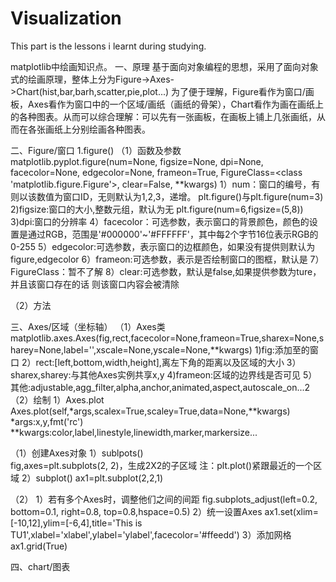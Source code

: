 # Visualization
This part is the lessons i learnt during studying.

matplotlib中绘画知识点。
一、原理
基于面向对象编程的思想，采用了面向对象式的绘画原理，整体上分为Figure->Axes->Chart(hist,bar,barh,scatter,pie,plot...)
为了便于理解，Figure看作为窗口/画板，Axes看作为窗口中的一个区域/画纸（画纸的骨架），Chart看作为画在画纸上的各种图表。从而可以综合理解：可以先有一张画板，在画板上铺上几张画纸，从而在各张画纸上分别绘画各种图表。

二、Figure/窗口
1.figure()
（1）函数及参数
matplotlib.pyplot.figure(num=None, figsize=None, dpi=None, facecolor=None, edgecolor=None, frameon=True, FigureClass=<class 'matplotlib.figure.Figure'>, clear=False, **kwargs)
1）num：窗口的编号，有则以该数值为窗口ID，无则默认为1,2,3，递增。
plt.figure()与plt.figure(num=3)
2)figsize:窗口的大小,整数元组，默认为无
plt.figure(num=6,figsize=(5,8))
3)dpi:窗口的分辨率
4）facecolor：可选参数，表示窗口的背景颜色，颜色的设置是通过RGB，范围是'#000000'~'#FFFFFF'，其中每2个字节16位表示RGB的0-255
5）edgecolor:可选参数，表示窗口的边框颜色，如果没有提供则默认为figure,edgecolor
6）frameon:可选参数，表示是否绘制窗口的图框，默认是
7）FigureClass：暂不了解
8）clear:可选参数，默认是false,如果提供参数为ture，并且该窗口存在的话 则该窗口内容会被清除

（2）方法



三、Axes/区域（坐标轴）
（1）Axes类
matplotlib.axes.Axes(fig,rect,facecolor=None,frameon=True,sharex=None,sharey=None,label='',xscale=None,yscale=None,**kwargs)
1)fig:添加至的窗口
2）rect:[left,bottom,width,height],离左下角的距离以及区域的大小
3）sharex,sharey:与其他Axes实例共享x,y
4)frameon:区域的边界线是否可见
5）其他:adjustable,agg_filter,alpha,anchor,animated,aspect,autoscale_on...2
（2）绘制
1）Axes.plot
Axes.plot(self,*args,scalex=True,scaley=True,data=None,**kwargs)
*args:x,y,fmt('rc')
**kwargs:color,label,linestyle,linewidth,marker,markersize...



（1）创建Axes对象
1）sublpots()                     
fig,axes=plt.subplots(2, 2)，生成2X2的子区域
注：plt.plot()紧跟最近的一个区域
2）subplot()
ax1=plt.subplot(2,2,1)

（2）
1）若有多个Axes时，调整他们之间的间距
fig.subplots_adjust(left=0.2, bottom=0.1, right=0.8, top=0.8,hspace=0.5)
2）统一设置Axes
ax1.set(xlim=[-10,12],ylim=[-6,4],title='This is TU1',xlabel='xlabel',ylabel='ylabel',facecolor='#ffeedd')
3）添加网格
ax1.grid(True)



四、chart/图表
